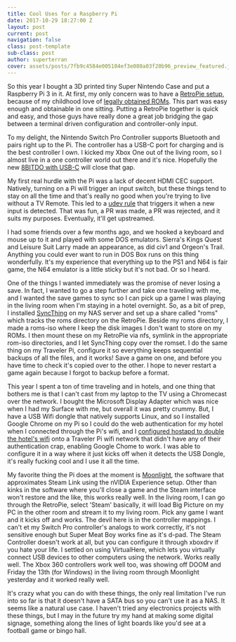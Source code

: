 ```yaml
---
title: Cool Uses for a Raspberry Pi
date: 2017-10-29 18:27:00 Z
layout: post
current: post
navigation: false
class: post-template
sub-class: post
author: superterran
cover: assets/posts/7fb9c4584e005104ef3e080a03f20b96_preview_featured.jpg
---
```


So this year I bought a 3D printed tiny Super Nintendo Case and put a Raspberry Pi 3 in it. At first, my only concern was to have a [RetroPie setup](https://retropie.org.uk/), because of my childhood love of [legally obtained ROMs](https://www.myabandonware.com/). This part was easy enough and obtainable in one sitting. Putting a RetroPie together is quick and easy, and those guys have really done a great job bridging the gap between a terminal driven configuration and controller-only input. 

To my delight, the Nintendo Switch Pro Controller supports Bluetooth and pairs right up to the Pi. The controller has a USB-C port for charging and is the best controller I own. I kicked my Xbox One out of the living room, so I almost live in a one controller world out there and it's nice. Hopefully the new [8BITDO with USB-C](https://www.amazon.com/8Bitdo-SN30-Controller-Windows-macOS-Android/dp/B0748S1VDC/ref=sr_1_fkmr0_3?ie=UTF8&qid=1509295222&sr=8-3-fkmr0&keywords=8bitdo%2B60&th=1) will close that gap.

My first real hurdle with the Pi was a lack of decent HDMI CEC support. Natively, turning on a Pi will trigger an input switch, but these things tend to stay on all the time and that's really no good when you're trying to live without a TV Remote. This led to a [udev rule](https://github.com/superterran/supacec) that triggers it when a new input is detected. That was fun, a PR was made, a PR was rejected, and it suits my purposes. Eventually, it'll get upstreamed.

I had some friends over a few months ago, and we hooked a keyboard and mouse up to it and played with some DOS emulators. Sierra's Kings Quest and Leisure Suit Larry made an appearance, as did civ1 and Orgeon's Trail. Anything you could ever want to run in DOS Box runs on this thing wonderfully. It's my experience that everything up to the PS1 and N64 is fair game, the N64 emulator is a little sticky but it's not bad. Or so I heard.

One of the things I wanted immediately was the promise of never losing a save. In fact, I wanted to go a step further and take one traveling with me, and I wanted the save games to sync so I can pick up a game I was playing in the living room when I'm staying in a hotel overnight. So, as a bit of prep, I installed [SyncThing](https://syncthing.net/) on my NAS server and set up a share called "roms" which tracks the roms directory on the RetroPie. Beside my roms directory, I made a roms-iso where I keep the disk images I don't want to store on my ROMs. I then mount these on my RetroPie via nfs, symlink in the appropriate rom-iso directories, and I let SyncThing copy over the romset. I do the same thing on my Traveler Pi, configure it so everything keeps sequential backups of all the files, and it works! Save a game on one, and before you have time to check it's copied over to the other. I hope to never restart a game again because I forgot to backup before a format.

This year I spent a ton of time traveling and in hotels, and one thing that bothers me is that I can't cast from my laptop to the TV using a Chromecast over the network. I bought the Microsoft Display Adapter which was nice when I had my Surface with me, but overall it was pretty crummy. But, I have a USB Wifi dongle that natively supports Linux, and so I installed Google Chrome on my Pi so I could do the web authentication for my hotel when I connected through the Pi's wifi, and I [configured hostapd to double the hotel's wifi](https://frillip.com/using-your-raspberry-pi-3-as-a-wifi-access-point-with-hostapd/) onto a Traveler Pi wifi network that didn't have any of their authentication crap, enabling Google Chome to work. I was able to configure it in a way where it just kicks off when it detects the USB Dongle, it's really fucking cool and I use it all the time.

My favorite thing the Pi does at the moment is [Moonlight](http://moonlight-stream.com/), the software that approximates Steam Link using the nVIDIA Experience setup. Other than kinks in the software where you'll close a game and the Steam interface won't restore and the like, this works really well. In the living room, I can go through the RetroPie, select 'Steam' basically, it will load Big Picture on my PC in the other room and stream it to my living room. Pick any game I want and it kicks off and works. The devil here is in the controller mappings. I can't et my Switch Pro controller's analogs to work correctly, it's not sensitive enough but Super Meat Boy works fine as it's d-pad. The Steam Controller doesn't work at all, but you can configure it through xboxdrv if you hate your life. I settled on using VirtualHere, which lets you virtually connect USB devices to other computers using the network. Works really well. The Xbox 360 controllers work well too, was showing off DOOM and Friday the 13th (for Windows) in the living room through Moonlight yesterday and it worked really well. 

It's crazy what you can do with these things, the only real limitation I've run into so far is that it doesn't have a SATA bus so you can't use it as a NAS. It seems like a natural use case. I haven't tried any electronics projects with these things, but I may in the future try my hand at making some digital signage, something along the lines of light boards like you'd see at a football game or bingo hall.
